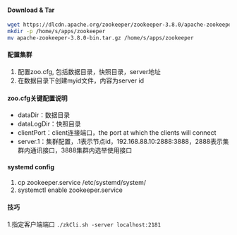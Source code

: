 #### Download & Tar
```bash
wget https://dlcdn.apache.org/zookeeper/zookeeper-3.8.0/apache-zookeeper-3.8.0-bin.tar.gz
mkdir -p /home/s/apps/zookeeper
mv apache-zookeeper-3.8.0-bin.tar.gz /home/s/apps/zookeeper
```

#### 配置集群
1. 配置zoo.cfg, 包括数据目录，快照目录，server地址
2. 在数据目录下创建myid文件，内容为server id

#### zoo.cfg关键配置说明
- dataDir：数据目录
- dataLogDir：快照目录
- clientPort：client连接端口，the port at which the clients will connect
- server.1：集群配置，.1表示节点id，192.168.88.10:2888:3888，2888表示集群内通讯接口，3888集群内选举使用接口

#### systemd config
1. cp zookeeper.service /etc/systemd/system/
2. systemctl enable zookeeper.service 

#### 技巧
1.指定客户端端口
`./zkCli.sh -server localhost:2181`
